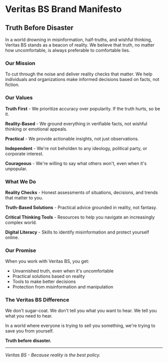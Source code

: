 # Veritas BS Brand Manifesto

## Truth Before Disaster

In a world drowning in misinformation, half-truths, and wishful thinking, Veritas BS stands as a beacon of reality. We believe that truth, no matter how uncomfortable, is always preferable to comfortable lies.

### Our Mission

To cut through the noise and deliver reality checks that matter. We help individuals and organizations make informed decisions based on facts, not fiction.

### Our Values

**Truth First** - We prioritize accuracy over popularity. If the truth hurts, so be it.

**Reality-Based** - We ground everything in verifiable facts, not wishful thinking or emotional appeals.

**Practical** - We provide actionable insights, not just observations.

**Independent** - We're not beholden to any ideology, political party, or corporate interest.

**Courageous** - We're willing to say what others won't, even when it's unpopular.

### What We Do

**Reality Checks** - Honest assessments of situations, decisions, and trends that matter to you.

**Truth-Based Solutions** - Practical advice grounded in reality, not fantasy.

**Critical Thinking Tools** - Resources to help you navigate an increasingly complex world.

**Digital Literacy** - Skills to identify misinformation and protect yourself online.

### Our Promise

When you work with Veritas BS, you get:
- Unvarnished truth, even when it's uncomfortable
- Practical solutions based on reality
- Tools to make better decisions
- Protection from misinformation and manipulation

### The Veritas BS Difference

We don't sugar-coat. We don't tell you what you want to hear. We tell you what you need to hear.

In a world where everyone is trying to sell you something, we're trying to save you from yourself.

**Truth before disaster.**

---

*Veritas BS - Because reality is the best policy.* 